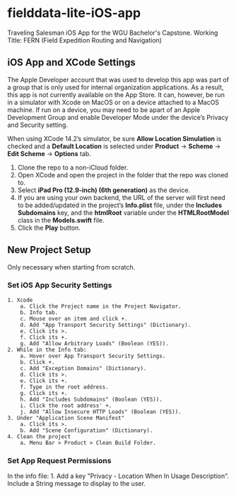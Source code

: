 # fielddata-lite-iOS-app
Traveling Salesman iOS App for the WGU Bachelor's Capstone. Working Title: FERN (Field Expedition Routing and Navigation)

## iOS App and XCode Settings
The Apple Developer account that was used to develop this app was part of a group that is only used for internal organization applications. As a result, this app is not currently available on the App Store. It can, however, be run in a simulator with Xcode on MacOS or on a device attached to a MacOS machine. If run on a device, you may need to be apart of an Apple Development Group and enable Developer Mode under the device’s Privacy and Security setting.

When using XCode 14.2’s simulator, be sure **Allow Location Simulation** is checked and a **Default Location** is selected under **Product** -> **Scheme** -> **Edit Scheme** -> **Options** tab.
1. Clone the repo to a non-iCloud folder.
2. Open XCode and open the project in the folder that the repo was cloned to.
3. Select **iPad Pro (12.9-inch) (6th generation)** as the device.
4. If you are using your own backend, the URL of the server will first need to be added/updated in the project’s **Info.plist** file, under the **Includes Subdomains** key, and the **htmlRoot** variable under the **HTMLRootModel** class in the **Models.swift** file.
5. Click the **Play** button.


## New Project Setup
Only necessary when starting from scratch.
### Set iOS App Security Settings
	1. Xcode
		a. Click the Project name in the Project Navigator.
		b. Info tab.
		c. Mouse over an item and click +.
		d. Add "App Transport Security Settings" (Dictionary).
		e. Click its >.
		f. Click its +. 
		g. Add "Allow Arbitrary Loads" (Boolean (YES)).
	2. While in the Info tab:
		a. Hover over App Transport Security Settings.
		b. Click +.
		c. Add "Exception Domains" (Dictionary).
		d. Click its >.
		e. Click its +.
		f. Type in the root address.
		g. Click its +.
		h. Add "Includes Subdomains" (Boolean (YES)).
		i. Click the root address' +.
		j. Add "Allow Insecure HTTP Loads" (Boolean (YES)).
	3. Under "Application Scene Manifest"
		a. Click its >.
		b. Add "Scene Configuration" (Dictionary).
	4. Clean the project 
    	a. Menu Bar > Product > Clean Build Folder.

### Set App Request Permissions
In the info file:
	1. Add a key "Privacy - Location When In Usage Description". Include a String message to display to the user.


